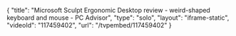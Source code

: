 {
    "title": "Microsoft Sculpt Ergonomic Desktop review - weird-shaped keyboard and mouse - PC Advisor",
    "type": "solo",
    "layout": "iframe-static",
    "videoId": "117459402",
    "url": "\/tvpembed\/117459402"
}